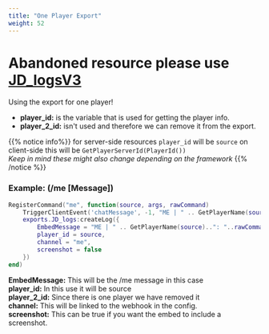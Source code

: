 ```yaml
---
title: "One Player Export"
weight: 52
---
```


# Abandoned resource please use [JD_logsV3](../jd_logsv3/)

Using the export for one player!

- **player_id:** is the variable that is used for getting the player info.  
- **player_2_id:** isn't used and therefore we can remove it from the export.  

{{% notice info%}}
for server-side resources `player_id` will be `source` on client-side this will be `GetPlayerServerId(PlayerId())`  
*Keep in mind these might also change depending on the framework*
{{% /notice %}}


### Example: (/me [Message])
```lua
RegisterCommand("me", function(source, args, rawCommand)
    TriggerClientEvent('chatMessage', -1, "ME | " .. GetPlayerName(source)..": "..rawCommand:gsub("me", ""), { 201, 201, 201 })
    exports.JD_logs:createLog({
        EmbedMessage = "ME | " .. GetPlayerName(source)..": "..rawCommand:gsub("me", ""),
        player_id = source,
        channel = "me",
        screenshot = false
    })
end)
```

**EmbedMessage:** This will be the /me message in this case  
**player_id:** In this use it will be source  
**player_2_id:** Since there is one player we have removed it  
**channel:** This will be linked to the webhook in the config.  
**screenshot:** This can be true if you want the embed to include a screenshot.  
